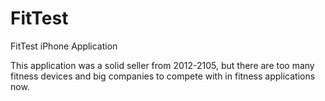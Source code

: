 # FitTest
FitTest iPhone Application


This application was a solid seller from 2012-2105, but there are too many fitness devices and big companies to compete with in fitness applications now.
